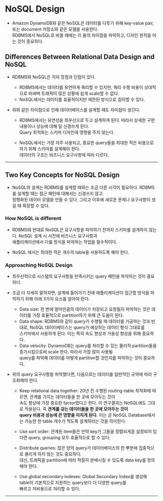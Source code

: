 # NoSQL Design

- Amazon DynamoDB와 같은 NoSQL은 데이터를 다루기 위해 key-value pair, 또는 document 저장소와 같은 모델을 사용한다.  
  RDBMS에서 NoSQL로 바꿀 때에는 이 둘의 차이점을 파악하고, 디자인 원칙을 아는 것이 중요하다.

## Differences Between Relational Data Design and NoSQL

- RDBMS와 NoSQL은 각자 장점과 단점이 있다.

  - RDBMS에서는 데이터를 유연하게 쿼리할 수 있지만, 쿼리 수행 비용이 상대적으로 비싸며 트래픽이 많은 상황에 쉽게 scale할 수 없다.
  - NoSQL에서는 데이터를 효율적이지만 제한된 방식으로 질의할 수 있다.

- 위와 같은 차이점으로 인해 데이터베이스를 설계할 때도 차이점이 생긴다.

  - RDBMS에서는 유연성을 최우선으로 두고 설계하게 된다. 따라서 상세한 구현 내용이나 성능에 대해 덜 신경쓰게 된다.  
    Query 최적화는 스키마 디자인에 영향을 주지 않는다.

  - NoSQL에서는 가장 자주 사용되고, 중요한 query들을 최대한 적은 비용으로 하기 위해 스키마를 설계해야 한다.  
    데이터의 구조는 비즈니스 요구사항에 따라 다르다.

---

## Two Key Concepts for NoSQL Design

- NoSQL의 설계는 RDBMS를 설계할 때와는 조금 다른 시각이 필요하다. RDBMS를 설계할 때는 접근 패턴에 대해서는 신경쓰지 않고  
  정형화된 데이터 모델을 만들 수 있다. 그리고 이후에 새로운 문제나 요구사항이 생길 때 확장할 수 있다.

### How NoSQL is different

- RDBMS와 반대로 NoSQL은 요구사항을 파악하기 전까지 스키마를 설계하지 않는다. NoSQL 설계 시 사전에 비즈니스 요구사항과  
  애플리케이션에서 다룰 방식을 파악하는 작업을 필수적이다.

- NoSQL 에서는 최대한 적은 개수의 table을 사용하도록 해야 한다.

### Approaching NoSQL Design

- 최우선적으로 시스템의 요구사항을 만족시키는 query 패턴을 파악하는 것이 중요하다.

- 조금 더 자세히 말하자면, 설계에 들어가기 전에 애플리케이션이 접근할 방식을 파악하기 위해 아래 3가지 요소를 알아야 한다.

  - Data size: 한 번에 얼마만큼의 데이터가 저장되고 요청될지 파악하는 것은 데이터를 가장 효율적으로 partition하기 위해 큰 도움이 된다.
  - Data shape: RDBMS와 같이 query가 수행될 때 데이터를 가공하는 것과 반대로, NoSQL 데이터베이스는 query가 예상하는 데이터 형식 그대로를  
    스키마에서 사용하게 된다. 이는 특히 속도 향상과 가용성 향상을 위해 중요하다.
  - Data velocity: DynamoDB는 query를 처리할 수 있는 물리적 partition들을 증가시킴으로써 scale 한다. 따라서 가장 많이 사용될  
    query를 파악해 데이터를 어떻게 partition할 것인지를 파악하는 것이 중요하다.

- 위의 query 요구사항을 파악했다면, 다음으로는 데이터를 일반적인 규약에 따라 구조화해야 한다.

  - Keep relational data together: 20년 전 수행된 routing-table 최적화에 따르면, 관계를 가지는 데이터들을 한 곳에 모아두는 것이  
    속도 향상에 가장 중요한 factor였다고 한다. 이 연구결과는 NoSQL에도 그대로 적용된다. 즉 **관계를 갖는 데이터들을 한 곳에 모아두는 것이**  
    **query 비용과 성능에 큰 영향을 미치게 된다.** 이는 곧 NoSQL Database에서는 가능한 한 table 개수가 적도록 설계하라는 것을 의미한다.

  - Use sort order: 관계된 item들은 만약 key가 그들을 정렬되게끔 설정되어 있다면 query, grouping 모두 효율적으로 할 수 있다.

  - Distribute queries: 많은 양의 query가 데이터베이스의 한 뿌분에 집중적으로 몰리게 하지 않는 것도 중요하다.  
    대신, 트래픽을 partition에 따라 적절히 분배시킬 수 있도록 data key를 정의해야 한다.

  - Use global secondary indexes: Global Secondary Index를 생성해 table이 기본적으로 지원하는 query보다 더 다양한 query를  
    빠르고 저비용으로 처리할 수 있다.

---
